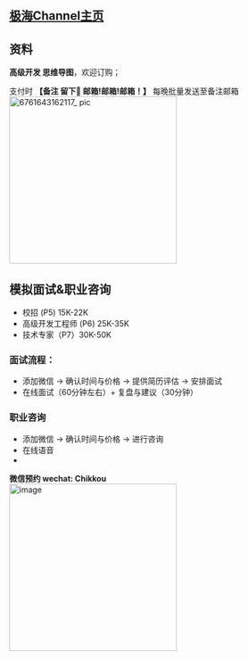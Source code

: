## <a href="https://space.bilibili.com/1525355">极海Channel主页</a>

## 资料

**高级开发 思维导图**，欢迎订购；

支付时 **【备注 留下📮 邮箱!邮箱!邮箱！】** 每晚批量发送至备注邮箱
<br>
<img src="https://user-images.githubusercontent.com/34242527/151098840-ba04be8d-7d8b-42f5-a466-53ed4a297d6e.jpg" width="300px" alt="6761643162117_ pic">

## 模拟面试&职业咨询
- 校招 (P5)  15K-22K <br>
- 高级开发工程师 (P6) 25K-35K <br>
- 技术专家（P7）30K-50K <br>

### 面试流程：
- 添加微信 -> 确认时间与价格 -> 提供简历评估 -> 安排面试
- 在线面试（60分钟左右）+ 复盘与建议（30分钟）

### 职业咨询
- 添加微信 -> 确认时间与价格 -> 进行咨询
- 在线语音
- 
**微信预约 wechat: Chikkou** 
<br>
<img src="https://user-images.githubusercontent.com/98442707/151107669-50395365-5cc8-40ed-8b48-c4ce6320b0c9.png" alt="image" width="300px">


